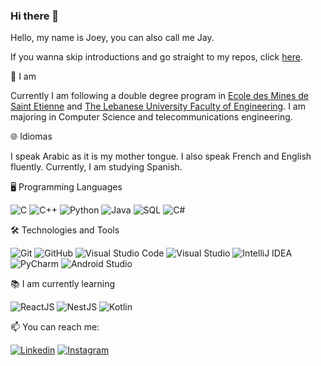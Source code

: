### Hi there 👋

Hello, my name is Joey, you can also call me Jay.

If you wanna skip introductions and go straight to my repos, click [here](#https://github.com/Donosco?tab=repositories).
<!--
**Donosco/Donosco** is a ✨ _special_ ✨ repository because its `README.md` (this file) appears on your GitHub profile.

Here are some ideas to get you started:

- 🔭 I’m currently working on ...
- 🌱 I’m currently learning ...
- 👯 I’m looking to collaborate on ...
- 🤔 I’m looking for help with ...
- 💬 Ask me about ...
- 📫 How to reach me: ...
- 😄 Pronouns: ...
- ⚡ Fun fact: ...
-->

🙋 I am

Currently I am following a double degree program in [Ecole des Mines de Saint Etienne](https://www.ntu.edu.sg/Pages/home.aspx) and [The Lebanese University Faculty of Engineering](https://www.unisg.ch/en). I am majoring in Computer Science and telecommunications engineering.

🌐 Idiomas

I speak Arabic as it is my mother tongue. I also speak French and English fluently. Currently, I am studying Spanish.

🖥️ Programming Languages

![C](https://img.shields.io/badge/-C-000000?style=flat&logo=c)
![C++](https://img.shields.io/badge/-C++-000000?style=flat&logo=c%2B%2B)
![Python](https://img.shields.io/badge/-Python-000000?style=flat&logo=python)
![Java](https://img.shields.io/badge/-Java-000000?style=flat&logo=java)
![SQL](https://img.shields.io/badge/-SQL-000000?style=flat&logo=postgresql)
![C#](https://img.shields.io/badge/-C%23-000000?style=flat&logo=c-sharp)

🛠️ Technologies and Tools

![Git](https://img.shields.io/badge/-Git-000000?style=flat&logo=git)
![GitHub](https://img.shields.io/badge/-GitHub-000000?style=flat&logo=github)
![Visual Studio Code](https://img.shields.io/badge/-Visual%20Studio%20Code-000000?style=flat&logo=visual-studio-code)
![Visual Studio](https://img.shields.io/badge/-Visual%20Studio-000000?style=flat&logo=visual-studio)
![IntelliJ IDEA](https://img.shields.io/badge/-IntelliJ%20IDEA-000000?style=flat&logo=intellij-idea)
![PyCharm](https://img.shields.io/badge/-PyCharm-000000?style=flat&logo=pycharm)
![Android Studio](https://img.shields.io/badge/-Android%20Studio-000000?style=flat&logo=android-studio)

📚 I am currently learning

![ReactJS](https://img.shields.io/badge/-ReactJS-000000?style=flat&logo=react)
![NestJS](https://img.shields.io/badge/-NestJS-000000?style=flat&logo=nestjs)
![Kotlin](https://img.shields.io/badge/-Kotlin-000000?style=flat&logo=kotlin)


📫 You can reach me:

[![Linkedin](https://img.shields.io/badge/-LinkedIn-000000?style=flat&logo=linkedin)](https://www.linkedin.com/in/joey-khalaf/)
[![Instagram](https://img.shields.io/badge/-Instagram-000000?style=flat&logo=instagram)](https://www.instagram.com/khall.af/)



